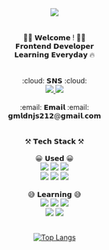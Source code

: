 <div align="center">
  <img src="https://capsule-render.vercel.app/api?type=cylinder&color=0:D38312,100:A83279&text={%20hee1's%20%20GIT%20}&fontSize=50&fontColor=ffffff" />
</div>

<div align="center">
  <br />
  <br />
  <div> 👋👋 𝗪𝗲𝗹𝗰𝗼𝗺𝗲 ! 👋👋 </div>
  <div> 𝗙𝗿𝗼𝗻𝘁𝗲𝗻𝗱 𝗗𝗲𝘃𝗲𝗹𝗼𝗽𝗲𝗿 </div>
  <div> 𝗟𝗲𝗮𝗿𝗻𝗶𝗻𝗴 𝗘𝘃𝗲𝗿𝘆𝗱𝗮𝘆 🔥 </div>
  <br />
  <br />

  <div> :cloud: 𝗦𝗡𝗦 :cloud: </div>
  <a href="https://p1xell.tistory.com/" target="_blank">
    <img src="https://img.shields.io/badge/Blog-ffffff?style=flat-square&logo=tistory&logoColor=orange"/>
  </a>
  <a href="https://www.instagram.com/__heee1__/?hl=ko" target="_blank">
    <img src="https://img.shields.io/badge/Instagram-ffffff?style=flat-square&logo=instagram&logoColor=E4405F"/>
  </a>
  
  <br />
  <br />
  
  <div> :email: 𝗘𝗺𝗮𝗶𝗹 :email: </div>
  <div> 𝗴𝗺𝗹𝗱𝗻𝗷𝘀𝟮𝟭𝟮@𝗴𝗺𝗮𝗶𝗹.𝗰𝗼𝗺 </div>
  
  <br />
  <br />
  
  <div> ⚒️ 𝗧𝗲𝗰𝗵 𝗦𝘁𝗮𝗰𝗸 ⚒️ </div>
  <br />
  <div> 😀 𝗨𝘀𝗲𝗱 😀</div>
    <img src="https://img.shields.io/badge/HTML5-E34F26?style=flat-square&logo=HTML5&logoColor=white"/>
    <img src="https://img.shields.io/badge/CSS3-1572B6?style=flat-square&logo=CSS3&logoColor=white"/>
    <img src="https://img.shields.io/badge/Javascript-F7DF1E?style=flat-square&logo=Javascript&logoColor=black"/><br />
    <img src="https://img.shields.io/badge/React-61DAFB?style=flat-square&logo=React&logoColor=black"/>
    <img src="https://img.shields.io/badge/Git-F05032?style=flat-square&logo=Git&logoColor=white"/>
    <img src="https://img.shields.io/badge/Notion-FFFFFF?style=flat-square&logo=notion&logoColor=black"/>
  <br />
  <br />
  
  <div> 😅 𝗟𝗲𝗮𝗿𝗻𝗶𝗻𝗴 😅 </div>
    <img src="https://img.shields.io/badge/Typescript-3178C6?style=flat-square&logo=typescript&logoColor=white"/>
    <img src="https://img.shields.io/badge/Prettier-F7B93E?style=flat-square&logo=prettier&logoColor=black"/>
    <img src="https://img.shields.io/badge/Webpack-8DD6F9?style=flat-square&logo=webpack&logoColor=black"/><br />
    <img src="https://img.shields.io/badge/Python-3776AB?style=flat-square&logo=python&logoColor=white"/>
    <img src="https://img.shields.io/badge/Sass-CC6699?style=flat-square&logo=sass&logoColor=white"/>
  <br />
  <br />
  
  [![Top Langs](https://github-readme-stats.vercel.app/api/top-langs/?username=gmldnjs212)](https://github.com/anuraghazra/github-readme-stats)
</div>

<!--
**gmldnjs212/gmldnjs212** is a ✨ _special_ ✨ repository because its `README.md` (this file) appears on your GitHub profile.

Here are some ideas to get you started:

- 🔭 I’m currently working on ...
- 🌱 I’m currently learning ...
- 👯 I’m looking to collaborate on ...
- 🤔 I’m looking for help with ...
- 💬 Ask me about ...
- 📫 How to reach me: ...
- 😄 Pronouns: ...
- ⚡ Fun fact: ...
-->

